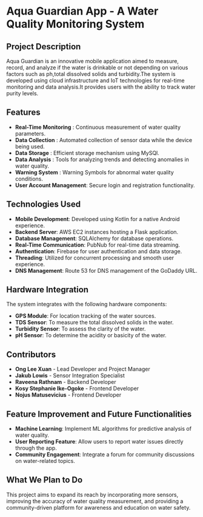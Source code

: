 # Aqua Guardian App - A Water Quality Monitoring System

## Project Description
 
Aqua Guardian is an innovative mobile application aimed to measure, record, and analyze if the water is drinkable or not depending on various factors such as ph,total dissolved solids and turbidity.The system is developed using cloud infrastructure and IoT technologies for real-time monitoring and data analysis.It provides users with the ability to track water purity levels.

## Features

- **Real-Time Monitoring** : Continuous measurement of water quality parameters.
- **Data Collection** : Automated collection of sensor data while the device being used.
- **Data Storage** : Efficient storage mechanism using MySQl.
- **Data Analysis** : Tools for analyzing trends and detecting anomalies in water quality.
- **Warning System** : Warning Symbols for abnormal water quality conditions.
- **User Account Management**: Secure login and registration functionality.

## Technologies Used

- **Mobile Development**: Developed using Kotlin for a native Android experience.
- **Backend Server**: AWS EC2 instances hosting a Flask application.
- **Database Management**: SQLAlchemy for database operations.
- **Real-Time Communication**: PubNub for real-time data streaming.
- **Authentication**: Firebase for user authentication and data storage.
- **Threading**: Utilized for concurrent processing and smooth user experience.
- **DNS Management**: Route 53 for DNS management of the GoDaddy URL.

## Hardware Integration

The system integrates with the following hardware components:

- **GPS Module**: For location tracking of the water sources.
- **TDS Sensor**: To measure the total dissolved solids in the water.
- **Turbidity Sensor**: To assess the clarity of the water.
- **pH Sensor**: To determine the acidity or basicity of the water.

## Contributors

- **Ong Lee Xuan** - Lead Developer and Project Manager
- **Jakub Lowis** - Sensor Integration Specialist
- **Raveena Rathnam** - Backend Developer
- **Kosy Stephanie Ike-Ogoke** - Frontend Developer
- **Nojus Matusevicius** - Frontend Developer

## Feature Improvement and Future Functionalities

- **Machine Learning**: Implement ML algorithms for predictive analysis of water quality.
- **User Reporting Feature**: Allow users to report water issues directly through the app.
- **Community Engagement**: Integrate a forum for community discussions on water-related topics.

## What We Plan to Do

This project aims to expand its reach by incorporating more sensors, improving the accuracy of water quality measurement, and providing a community-driven platform for awareness and education on water safety.

